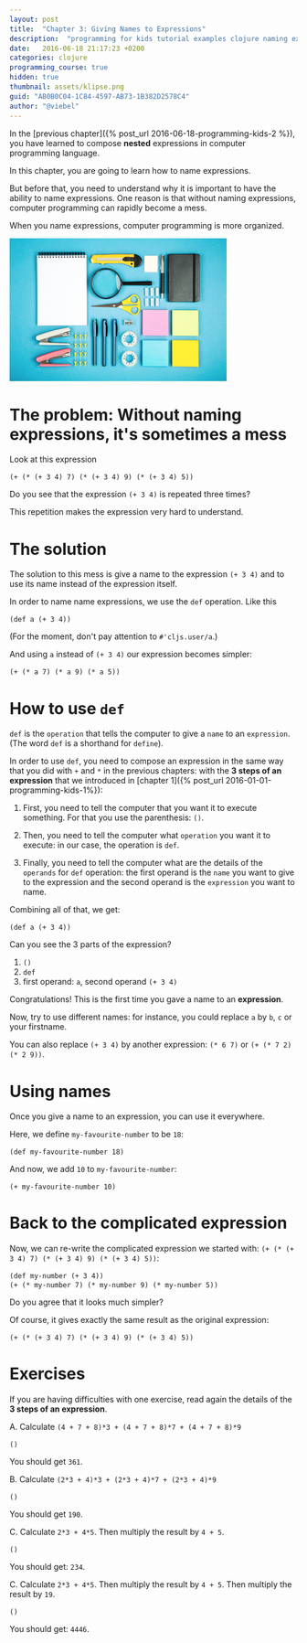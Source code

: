 ```yaml
---
layout: post
title:  "Chapter 3: Giving Names to Expressions"
description:  "programming for kids tutorial examples clojure naming expressions"
date:   2016-06-18 21:17:23 +0200
categories: clojure
programming_course: true
hidden: true
thumbnail: assets/klipse.png
guid: "AB0B0C04-1C84-4597-AB73-1B382D2578C4"
author: "@viebel"
---
```



In the [previous chapter]({% post_url 2016-06-18-programming-kids-2 %}), you have learned to compose **nested** expressions in computer programming language.

In this chapter, you are going to learn how to name expressions.

But before that, you need to understand why it is important to have the ability to name expressions. One reason is that without naming expressions, computer programming can rapidly become a mess.

When you name expressions, computer programming is more organized.

![Organized](/assets/images/organized.jpg)

# The problem: Without naming expressions, it's sometimes a mess

Look at this expression

~~~klipse
(+ (* (+ 3 4) 7) (* (+ 3 4) 9) (* (+ 3 4) 5))
~~~

Do you see that the expression `(+ 3 4)` is repeated three times?

This repetition makes the expression very hard to understand.


# The solution

The solution to this mess is give a name to the expression `(+ 3 4)` and to use its name instead of the expression itself.

In order to name name expressions, we use the `def` operation. Like this

~~~klipse
(def a (+ 3 4))
~~~

(For the moment, don't pay attention to `#'cljs.user/a`.)

And using `a` instead of `(+ 3 4)` our expression becomes simpler:


~~~klipse
(+ (* a 7) (* a 9) (* a 5))
~~~

# How to use `def`

`def` is the `operation` that tells the computer to give a `name` to an `expression`. (The word `def` is a shorthand for `define`).

In order to use `def`, you need to compose an expression in the same way that you did with `+` and `*` in the previous chapters: with the **3 steps of an expression** that we introduced in [chapter 1]({% post_url 2016-01-01-programming-kids-1%}):

1. First, you need to tell the computer that you want it to execute something. For that you use the parenthesis: `()`. 

2. Then, you need to tell the computer what `operation` you want it to execute: in our case, the operation is `def`.

3. Finally, you need to tell the computer what are the details of the `operands` for `def` operation: the first operand is the `name` you want to give to the expression and the second operand is the `expression` you want to name.

Combining all of that, we get:

~~~klipse
(def a (+ 3 4))
~~~

Can you see the 3 parts of the expression?

1. `()`
2. `def`
3. first operand: `a`, second operand `(+ 3 4)`

Congratulations! This is the first time you gave a name to an **expression**.

Now, try to use different names:  for instance, you could replace `a` by `b`, `c` or your firstname.

You can also replace `(+ 3 4)` by another expression: `(* 6 7)` or `(+ (* 7 2) (* 2 9))`.

# Using names

Once you give a name to an expression, you can use it everywhere.

Here, we define `my-favourite-number` to be `18`:

~~~klipse
(def my-favourite-number 18)
~~~

And now, we add `10` to `my-favourite-number`:

~~~klipse
(+ my-favourite-number 10)
~~~

# Back to the complicated expression

Now, we can re-write the complicated expression we started with: `(+ (* (+ 3 4) 7) (* (+ 3 4) 9) (* (+ 3 4) 5))`:

~~~klipse
(def my-number (+ 3 4))
(+ (* my-number 7) (* my-number 9) (* my-number 5))
~~~

Do you agree that it looks much simpler?

Of course, it gives exactly the same result as the original expression:

~~~klipse
(+ (* (+ 3 4) 7) (* (+ 3 4) 9) (* (+ 3 4) 5))
~~~


# Exercises

If you are having difficulties with one exercise, read again the details of the **3 steps of an expression**.

A. Calculate `(4 + 7 + 8)*3 + (4 + 7 + 8)*7 + (4 + 7 + 8)*9`

~~~klipse
()
~~~

You should get `361`.

B. Calculate `(2*3 + 4)*3 + (2*3 + 4)*7 + (2*3 + 4)*9`

~~~klipse
()
~~~

You should get `190`.


C. Calculate `2*3 + 4*5`. Then multiply the result by `4 + 5`.

~~~klipse
()
~~~

You should get: `234`.

C. Calculate `2*3 + 4*5`. Then multiply the result by `4 + 5`. Then multiply the result by `19`.

~~~klipse
()
~~~


You should get: `4446`.

